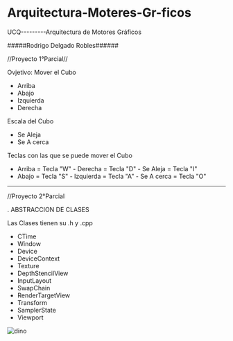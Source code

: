 # Arquitectura-Moteres-Gr-ficos
UCQ---------Arquitectura de Motores Gráficos

#####Rodrigo Delgado Robles######

//Proyecto 1°Parcial//

Ovjetivo: 
Mover el Cubo
- Arriba
- Abajo
- Izquierda
- Derecha

Escala del Cubo
- Se Aleja 
- Se A cerca

Teclas con las que se puede mover el Cubo

- Arriba = Tecla "W"     - Derecha = Tecla "D"       - Se Aleja = Tecla "I"
- Abajo = Tecla "S"      - Izquierda = Tecla "A"     - Se A cerca = Tecla "O"

_________________________________________________________________________________
//Proyecto 2°Parcial

. ABSTRACCION DE CLASES

Las Clases tienen su .h y .cpp 
- CTime
- Window
- Device
- DeviceContext
- Texture
- DepthStencilView
- InputLayout
- SwapChain
- RenderTargetView
- Transform
- SamplerState
- Viewport

![dino](https://user-images.githubusercontent.com/107516968/218047349-6c3cba33-9206-4540-b0bd-f011becc215e.gif)
